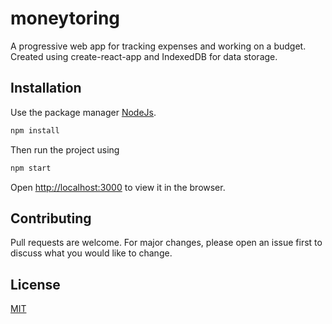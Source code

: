 # moneytoring

A progressive web app for tracking expenses and working on a budget. Created using create-react-app and IndexedDB for data storage.

## Installation

Use the package manager [NodeJs](https://nodejs.org).

```bash
npm install
```
Then run the project using

```bash
npm start
```
Open [http://localhost:3000](http://localhost:3000) to view it in the browser.



## Contributing
Pull requests are welcome. For major changes, please open an issue first to discuss what you would like to change.

## License
[MIT](https://choosealicense.com/licenses/mit/)